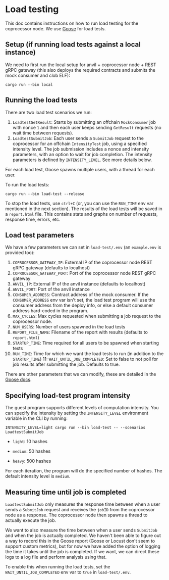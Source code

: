 # Load testing

This doc contains instructions on how to run load testing for the coprocessor node. We use [Goose](https://book.goose.rs/title-page.html) for load tests.

## Setup (if running load tests against a local instance)

We need to first run the local setup for anvil + coprocessor node + REST gRPC gateway (this also deploys the required contracts and submits the mock consumer and clob ELF):
```
cargo run --bin local
```

## Running the load tests

There are two load test scenarios we run:

1. `LoadtestGetResult`: Starts by submitting an offchain `MockConsumer` job with nonce `1` and then each user keeps sending `GetResult` requests (no wait time between requests).
2. `LoadtestSubmitJob`: Each user sends a `SubmitJob` request to the coprocessor for an offchain `IntensityTest` job, using a specified intensity level. The job submission includes a nonce and intensity parameters, with an option to wait for job completion. The intensity parameters is defined by `INTENSITY_LEVEL`. See more details below.  

For each load test, Goose spawns multiple users, with a thread for each user.

To run the load tests:
```
cargo run --bin load-test --release
```

To stop the load tests, use `ctrl+C` (or, you can use the `RUN_TIME` env var mentioned in the next section). The results of the load tests will be saved in a `report.html` file. This contains stats and graphs on number of requests, response time, errors, etc.

## Load test parameters

We have a few parameters we can set in `load-test/.env` (an `example.env` is provided too):

1. `COPROCESSOR_GATEWAY_IP`: External IP of the coprocessor node REST gRPC gateway (defaults to localhost)
2. `COPROCESSOR_GATEWAY_PORT`: Port of the coprocessor node REST gRPC gateway
3. `ANVIL_IP`: External IP of the anvil instance (defaults to localhost)
4. `ANVIL_PORT`: Port of the anvil instance
5. `CONSUMER_ADDRESS`: Contract address of the mock consumer. If the `CONSUMER_ADDRESS` env var isn't set, the load test program will use the consumer address from the deploy info, or else a default consumer address hard-coded in the program.
6. `MAX_CYCLES`: Max cycles requested when submitting a job request to the coprocessor node.
7. `NUM_USERS`: Number of users spawned in the load tests
8. `REPORT_FILE_NAME`: Filename of the report with results (defaults to `report.html`)
9. `STARTUP_TIME`: Time required for all users to be spawned when starting tests
10. `RUN_TIME`: Time for which we want the load tests to run (in addition to the `STARTUP_TIME`)
11: `WAIT_UNTIL_JOB_COMPLETED`: Set to false to not poll for job results after submitting the job. Defaults to true.

There are other parameters that we can modify, these are detailed in the [Goose docs](https://book.goose.rs/getting-started/common.html).

## Specifying load-test program intensity

The guest program supports different levels of computation intensity. You can specify the intensity by setting the `INTENSITY_LEVEL` environment variable in the CLI by running:

`INTENSITY_LEVEL=light cargo run --bin load-test -- --scenarios LoadtestSubmitJob`


- `light`: 10 hashes 
  
- `medium`: 50 hashes

- `heavy`: 500 hashes

For each iteration, the program will do the specified number of hashes. The default intensity level is `medium`.

## Measuring time until job is completed

`LoadtestSubmitJob` only measures the response time between when a user sends a `SubmitJob` request and receives the `jobID` from the coprocessor node as a response. The coprocessor node then spawns a thread to actually execute the job.

We want to also measure the time between when a user sends `SubmitJob` and when the job is actually completed. We haven't been able to figure out a way to record this in the Goose report (Goose or Locust don't seem to support custom metrics), but for now we have added the option of logging the time it takes until the job is completed. If we want, we can direct these logs to a log file and perform analysis using that.

To enable this when running the load tests, set the `WAIT_UNTIL_JOB_COMPLETED` env var to `true` in `load-test/.env`.
